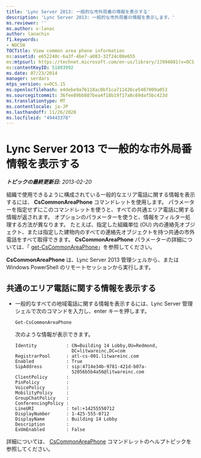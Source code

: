 ```yaml
---
title: 'Lync Server 2013: 一般的な市外局番の情報を表示する'
description: 'Lync Server 2013: 一般的な市外局番の情報を表示します。'
ms.reviewer: ''
ms.author: v-lanac
author: lanachin
f1.keywords:
- NOCSH
TOCTitle: View common area phone information
ms:assetid: e652240c-6a3f-4be7-a083-32f24c08e655
ms:mtpsurl: https://technet.microsoft.com/en-us/library/JJ994081(v=OCS.15)
ms:contentKeyID: 51803992
ms.date: 07/23/2014
manager: serdars
mtps_version: v=OCS.15
ms.openlocfilehash: e4debe9a76118ac0bf1ca711426ce5487009a053
ms.sourcegitcommit: 36fee89bb887bea4f18b19f17a8c69daf5bc423d
ms.translationtype: MT
ms.contentlocale: ja-JP
ms.lasthandoff: 11/26/2020
ms.locfileid: "49443378"
---
```

# <a name="view-common-area-phone-information-in-lync-server-2013"></a>Lync Server 2013 で一般的な市外局番情報を表示する

<div data-xmlns="http://www.w3.org/1999/xhtml">

<div class="topic" data-xmlns="http://www.w3.org/1999/xhtml" data-msxsl="urn:schemas-microsoft-com:xslt" data-cs="https://msdn.microsoft.com/">

<div data-asp="https://msdn2.microsoft.com/asp">



</div>

<div id="mainSection">

<div id="mainBody">

<span> </span>

_**トピックの最終更新日:** 2013-02-20_

組織で使用できるように構成されている一般的なエリア電話に関する情報を表示するには、 **CsCommonAreaPhone** コマンドレットを使用します。 パラメーターを指定せずにこのコマンドレットを使うと、すべての共通エリア電話に関する情報が返されます。 オプションのパラメーターを使うと、情報をフィルター処理する方法が異なります。 たとえば、指定した組織単位 (OU) 内の連絡先オブジェクト、または指定した建物内のすべての連絡先オブジェクトを持つ共通の市外電話をすべて取得できます。 **CsCommonAreaPhone** パラメーターの詳細については、「 [get-CsCommonAreaPhone](https://docs.microsoft.com/powershell/module/skype/Get-CsCommonAreaPhone)」を参照してください。

**CsCommonAreaPhone** は、Lync Server 2013 管理シェルから、または Windows PowerShell のリモートセッションから実行します。

<div>


<div>

## <a name="viewing-information-about-all-your-common-area-phones"></a>共通のエリア電話に関する情報を表示する

  - 一般的なすべての地域電話に関する情報を表示するには、Lync Server 管理シェルで次のコマンドを入力し、enter キーを押します。
    
        Get-CsCommonAreaPhone
    
    次のような情報が表示できます。
    
        Identity           : CN=Building 14 Lobby,OU=Redmond,
                             DC=litwareinc,DC=com
        RegistrarPool      : atl-cs-001.litwareinc.com
        Enabled            : True
        SipAddress         : sip:4714e34b-9781-421d-b07a-
                             52056b5b4a56@litwareinc.com
        ClientPolicy       :
        PinPolicy          :
        VoicePolicy        :
        MobilityPolicy     :
        GroupChatPolicy    :
        ConferencingPolicy :
        LineURI            : tel:+14255550712
        DisplayNumber      : 1-425-555-0712
        DisplayName        : Building 14 Lobby
        Description        :
        ExUmEnabled        : False

</div>

詳細については、 [CsCommonAreaPhone](https://docs.microsoft.com/powershell/module/skype/Get-CsCommonAreaPhone) コマンドレットのヘルプトピックを参照してください。

</div>

</div>

<span> </span>

</div>

</div>

</div>


